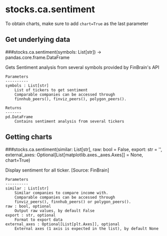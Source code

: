 # stocks.ca.sentiment

To obtain charts, make sure to add `chart=True` as the last parameter

## Get underlying data 
###stocks.ca.sentiment(symbols: List[str]) -> pandas.core.frame.DataFrame

Gets Sentiment analysis from several symbols provided by FinBrain's API

    Parameters
    ----------
    symbols : List[str]
        List of tickers to get sentiment
        Comparable companies can be accessed through
        finnhub_peers(), finviz_peers(), polygon_peers().

    Returns
    -------
    pd.DataFrame
        Contains sentiment analysis from several tickers

## Getting charts 
###stocks.ca.sentiment(similar: List[str], raw: bool = False, export: str = '', external_axes: Optional[List[matplotlib.axes._axes.Axes]] = None, chart=True)

Display sentiment for all ticker. [Source: FinBrain]

    Parameters
    ----------
    similar : List[str]
        Similar companies to compare income with.
        Comparable companies can be accessed through
        finviz_peers(), finnhub_peers() or polygon_peers().
    raw : bool, optional
        Output raw values, by default False
    export : str, optional
        Format to export data
    external_axes : Optional[List[plt.Axes]], optional
        External axes (1 axis is expected in the list), by default None
